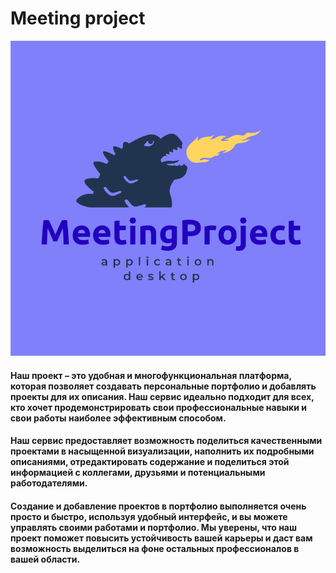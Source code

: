 # Meeting project

![Логотип приложения](https://github.com/Overlay404/MeetingProject/blob/master/MeetingProject/Image/Logo.png?raw=true)

#### Наш проект – это удобная и многофункциональная платформа, которая позволяет создавать персональные портфолио и добавлять проекты для их описания. Наш сервис идеально подходит для всех, кто хочет продемонстрировать свои профессиональные навыки и свои работы наиболее эффективным способом. 
#### Наш сервис предоставляет возможность поделиться качественными проектами в насыщенной визуализации, наполнить их подробными описаниями, отредактировать содержание и поделиться этой информацией с коллегами, друзьями и потенциальными работодателями. 
#### Создание и добавление проектов в портфолио выполняется очень просто и быстро, используя удобный интерфейс, и вы можете управлять своими работами и портфолио. Мы уверены, что наш проект поможет повысить устойчивость вашей карьеры и даст вам возможность выделиться на фоне остальных профессионалов в вашей области.
